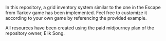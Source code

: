 In this repository, a grid inventory system similar to the one in the Escape from Tarkov game has been implemented. Feel free to customize it according to your own game by referencing the provided example.

All resources have been created using the paid midjourney plan of the repository owner, Elik Song.